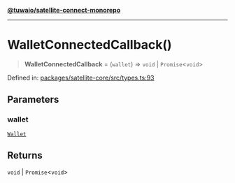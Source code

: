 [**@tuwaio/satellite-connect-monorepo**](../../../README.md)

***

# WalletConnectedCallback()

> **WalletConnectedCallback** = (`wallet`) => `void` \| `Promise`\<`void`\>

Defined in: [packages/satellite-core/src/types.ts:93](https://github.com/TuwaIO/satellite-connect/blob/b81ca5cd9ff4ba89081ddbf83cf1417d89a09170/packages/satellite-core/src/types.ts#L93)

## Parameters

### wallet

[`Wallet`](Wallet.md)

## Returns

`void` \| `Promise`\<`void`\>
